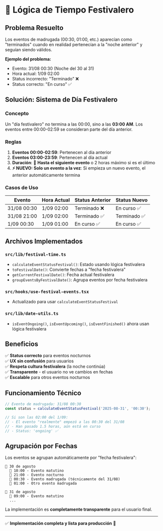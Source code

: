 # 🌙 Lógica de Tiempo Festivalero

## Problema Resuelto

Los eventos de madrugada (00:30, 01:00, etc.) aparecían como "terminados" cuando en realidad pertenecían a la "noche anterior" y seguían siendo válidos.

**Ejemplo del problema:**
- Evento: 31/08 00:30 (Noche del 30 al 31)
- Hora actual: 1/09 02:00
- Status incorrecto: "Terminado" ❌
- Status correcto: "En curso" ✅

## Solución: Sistema de Día Festivalero

### Concepto

Un "día festivalero" no termina a las 00:00, sino a las **03:00 AM**. Los eventos entre 00:00-02:59 se consideran parte del día anterior.

### Reglas

1. **Eventos 00:00-02:59**: Pertenecen al día anterior
2. **Eventos 03:00-23:59**: Pertenecen al día actual  
3. **Duración**: 📅 **Hasta el siguiente evento** o 2 horas máximo si es el último
4. **⚡ NUEVO: Solo un evento a la vez**: Si empieza un nuevo evento, el anterior automáticamente termina

### Casos de Uso

| Evento | Hora Actual | Status Anterior | Status Nuevo |
|--------|-------------|-----------------|--------------|
| 31/08 00:30 | 1/09 02:00 | Terminado ❌ | En curso ✅ |
| 31/08 21:00 | 1/09 02:00 | Terminado ✅ | Terminado ✅ |
| 1/09 00:30 | 1/09 01:00 | En curso ✅ | En curso ✅ |

## Archivos Implementados

### `src/lib/festival-time.ts`
- `calculateEventStatusFestival()`: Estado usando lógica festivalera
- `toFestivalDate()`: Convierte fechas a "fecha festivalera"  
- `getCurrentFestivalDate()`: Fecha actual festivalera
- `groupEventsByFestivalDate()`: Agrupa eventos por fecha festivalera

### `src/hooks/use-festival-events.tsx`
- Actualizado para usar `calculateEventStatusFestival`

### `src/lib/date-utils.ts`  
- `isEventOngoing()`, `isEventUpcoming()`, `isEventFinished()` ahora usan lógica festivalera

## Beneficios

✅ **Status correcto** para eventos nocturnos  
✅ **UX sin confusión** para usuarios  
✅ **Respeta cultura festivalera** (la noche continúa)  
✅ **Transparente** - el usuario no ve cambios en fechas  
✅ **Escalable** para otros eventos nocturnos

## Funcionamiento Técnico

```typescript
// Evento de madrugada: 31/08 00:30
const status = calculateEventStatusFestival('2025-08-31', '00:30');

// Si son las 02:00 del 1/09:
// - El evento "realmente" empezó a las 00:30 del 31/08
// - Han pasado 1.5 horas, aún está en curso
// - Status: 'ongoing' ✅
```

## Agrupación por Fechas

Los eventos se agrupan automáticamente por "fecha festivalera":

```
📅 30 de agosto
  🌅 10:00 - Evento matutino
  🌆 21:00 - Evento nocturno  
  🌙 00:30 - Evento madrugada (técnicamente del 31/08)
  🌙 01:00 - Otro evento madrugada

📅 31 de agosto  
  🌅 09:00 - Evento matutino
  ...
```

La implementación es **completamente transparente** para el usuario final.

---

✅ **Implementación completa y lista para producción** 🎊
